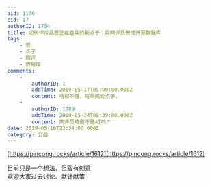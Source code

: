 ```yaml
---
aid: 1176
cid: 17
authorID: 1754
title: 如何评价品葱正在召集的新点子：将网评员做成开源数据库
tags:
    - 葱
    - 点子
    - 网评
    - 数据库
comments:
    -
        authorID: 1
        addTime: 2019-05-17T05:00:00.000Z
        content: 啥都不懂，瞎胡闹的点子。
    -
        authorID: 1789
        addTime: 2019-05-24T08:39:00.000Z
        content: 网评员难道不是AI吗？
date: 2019-05-16T23:34:00.000Z
category: 公益
---
```


[https://pincong.rocks/article/1612](https://pincong.rocks/article/1612)

目前只是一个想法，但蛮有创意  
欢迎大家过去讨论、献计献策

